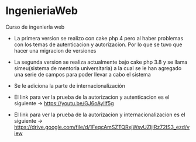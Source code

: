 # IngenieriaWeb
Curso de ingeniería web


- La primera version se realizo con cake php 4 pero al haber problemas con los temas de autenticacion y autorizacion. Por lo que se tuvo que hacer una migracion de versiones

- La segunda version se realiza actualmente bajo cake php 3.8 y se llama simeu(sistema de mentoria universitaria) a la cual se le han agregado una serie de campos para poder llevar a cabo el sistema

- Se le adiciona la parte de internacionalización 

- El link para ver la prueba de la autorizacion y autenticacion es el siguiente -> https://youtu.be/GJ6oAyllf5g   
- El link para ver la prueba de la autorizacion y internacionalizacion es el siguiente -> https://drive.google.com/file/d/1FeqcAmSZTQRxjWsvUZljiRz72IS3_ezd/view

